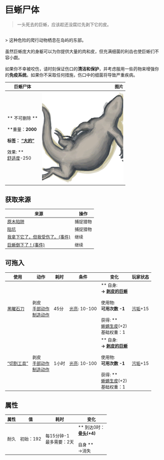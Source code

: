 # 巨蜥尸体  
> 一头死去的巨蜥，应该趁还没腐烂先剥下它的皮。  
<br>  
> 这种危险的爬行动物栖息在岛屿的东部。<br><br>虽然巨蜥庞大的身躯可以为你提供大量的肉和皮，但充满细菌的利齿也使巨蜥们不容小觑。<br><br>如果你不幸被咬伤，请时刻保证伤口的<b>清洁和保护</b>，并考虑服用一些药物来增强你的<b>免疫系统</b>。如果你不采取任何措施，伤口中的细菌将导致严重疾病。  
  
  巨蜥尸体  |   图片   
 ----  |  ----:   
 ** 不可删除 **<br><br>**重量：**2000<br><br>**标签：**	[“大的”](tag_Large.md)<br><br>** 效果: **<br>[舒适度](Comfort.md)-250  |  <img decoding="async" src="Sprite/MonitorCarcass.png" href="a.md" style="max-width:300px;max-height:300px;">   
  
## 获取来源  
来源  |  操作  
----  |  ----  
[原木陷阱](LogTrap.md)  |  捕捉猎物  
[陷坑](TrappingPit.md)  |  捕捉猎物  
[我拿下它了，但我受伤了。(事件)](Event_MonitorFightMixedSuccess.md)  |  继续  
[巨蜥倒下了！(事件)](Event_MonitorFightSuccess.md)  |  继续  
## 可拖入  
使用  |  动作  |  耗时  |  条件  |  变化  |  玩家状态  
----  |  ----  |  ----  |  ----  |  ----  |  ----  
[黑曜石刀](KnifeObsidian.md)  |  剥皮<br>[手部动作](HandAction.md)<br>[制造动作](CraftAction.md)  |  45分  |  [光亮](Light.md): 10-100  |  ** 自身: **<br>→ [剥皮的巨蜥](MonitorSkinned.md)<br><br>** 使用物: **<br>可用次数  -1<br><br>** 获得: **<br>  [蜥蜴生皮](SkinFreshReptile.md)(+2)<br>基础权重：1  |  [污垢](Filth.md)+15  
[“切割工具”](tag_Cutter.md)  |  剥皮<br>[手部动作](HandAction.md)<br>[制造动作](CraftAction.md)  |  1小时  |  [光亮](Light.md): 10-100  |  ** 自身: **<br>→ [剥皮的巨蜥](MonitorSkinned.md)<br><br>** 使用物: **<br>可用次数  -1<br><br>** 获得: **<br>  [蜥蜴生皮](SkinFreshReptile.md)(+2)<br>基础权重：1  |  [污垢](Filth.md)+15  
## 属性   
属性  |  值  |  耗时  |  变化  
----  |  ----  |  ----  |  ----  
耐久  |  初始：192  |  每15分钟-1<br>最多需要：2天  |  ** 到达0时： **<br>  [骨头](Bones.md)(+4)<br><br>** 自身 **<br>→消失  


<script>document.title="巨蜥尸体 - 卡牌生存百科 Card Survival Wiki";</script>